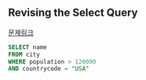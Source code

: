 ## Revising the Select Query
[문제링크](https://www.hackerrank.com/challenges/revising-the-select-query-2/problem?isFullScreen=true)
```sql
SELECT name
FROM city
WHERE population > 120000
AND countrycode = "USA"
```
